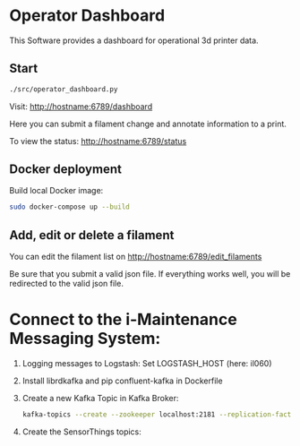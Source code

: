 # Operator Dashboard

This Software provides a dashboard for operational 3d printer data.

## Start

```bash
./src/operator_dashboard.py
```

Visit:
[http://hostname:6789/dashboard](http://hostname:6789/dashboard)

Here you can submit a filament change and annotate
 information to a print.


To view the status:
[http://hostname:6789/status](http://hostname:6789/status)


## Docker deployment

Build local Docker image:
```bash
sudo docker-compose up --build
```


## Add, edit or delete a filament

You can edit the filament list on
[http://hostname:6789/edit_filaments](http://hostname:6789/edit_filaments)

Be sure that you submit a valid json file.
If everything works well, you will be redirected to the valid json file.


# Connect to the i-Maintenance Messaging System:

1)  Logging messages to Logstash:
    Set LOGSTASH_HOST (here: il060)

2) Install librdkafka and pip confluent-kafka in Dockerfile

3)  Create a new Kafka Topic in Kafka Broker:
    ```bash
    kafka-topics --create --zookeeper localhost:2181 --replication-factor 3 --partitions 3 --topic OperatorData
    ```

4) Create the SensorThings topics:
